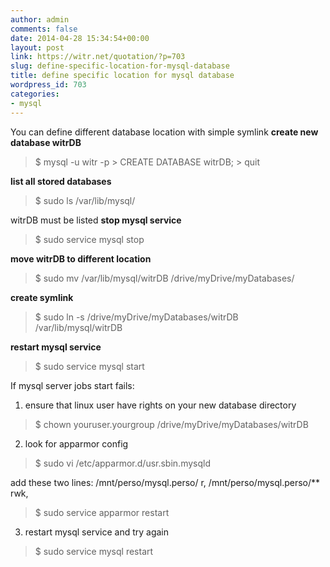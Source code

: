```yaml
---
author: admin
comments: false
date: 2014-04-28 15:34:54+00:00
layout: post
link: https://witr.net/quotation/?p=703
slug: define-specific-location-for-mysql-database
title: define specific location for mysql database
wordpress_id: 703
categories:
- mysql
---
```



You can define different database location with simple symlink 
**create new database witrDB**


<blockquote>
$ mysql -u witr -p
  > CREATE DATABASE witrDB;
  > quit
</blockquote>


**list all stored databases**


<blockquote>
$ sudo ls /var/lib/mysql/
</blockquote>


witrDB must be listed
**stop mysql service**


<blockquote>
$ sudo service mysql stop
</blockquote>


**move witrDB to different location**


<blockquote>
$ sudo mv /var/lib/mysql/witrDB /drive/myDrive/myDatabases/
</blockquote>


**create symlink**


<blockquote>
$ sudo ln -s /drive/myDrive/myDatabases/witrDB /var/lib/mysql/witrDB
</blockquote>


**restart mysql service**


<blockquote>
$ sudo service mysql start
</blockquote>



If mysql server jobs start fails: 
1. ensure that linux user have rights on your new database directory


<blockquote>
$ chown youruser.yourgroup /drive/myDrive/myDatabases/witrDB
</blockquote>


2. look for apparmor config


<blockquote>
$ sudo vi /etc/apparmor.d/usr.sbin.mysqld
</blockquote>


add these two lines:
  /mnt/perso/mysql.perso/ r,
  /mnt/perso/mysql.perso/** rwk,


<blockquote>
 $ sudo service apparmor restart
</blockquote>


3. restart mysql service and try again


<blockquote>
$ sudo service mysql restart
</blockquote>



